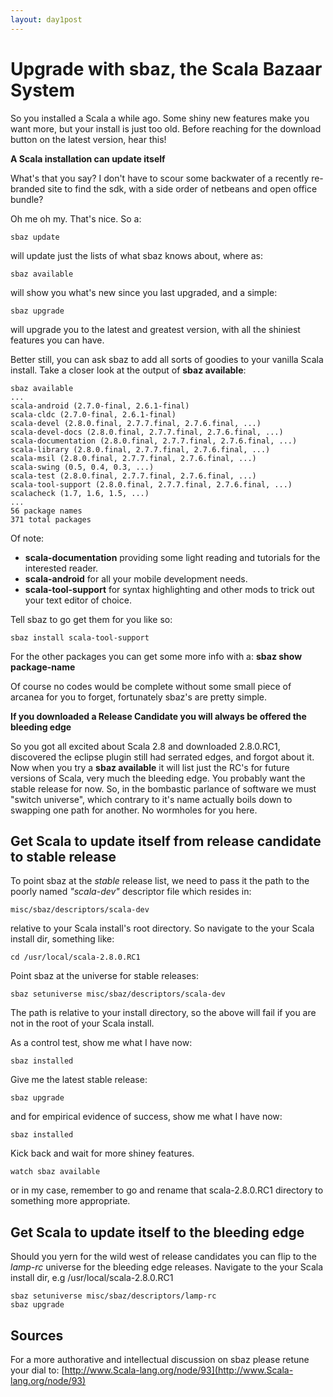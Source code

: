 ```yaml
---
layout: day1post
---
```


Upgrade with sbaz, the Scala Bazaar System
==========================================

So you installed a Scala a while ago. Some shiny new features make you want more, but your install is just too old. Before reaching for the download button on the latest version, hear this!

**A Scala installation can update itself**

What's that you say? I don't have to scour some backwater of a recently re-branded site to find the sdk, with a side order of netbeans and open office bundle?

Oh me oh my. That's nice. So a:

	sbaz update

will update just the lists of what sbaz knows about, where as:

	sbaz available

will show you what's new since you last upgraded, and a simple:

	sbaz upgrade

will upgrade you to the latest and greatest version, with all the shiniest features you can have.

Better still, you can ask sbaz to add all sorts of goodies to your vanilla Scala install. Take a closer look at the output of **sbaz available**:

	sbaz available
	...
	scala-android (2.7.0-final, 2.6.1-final)
	scala-cldc (2.7.0-final, 2.6.1-final)
	scala-devel (2.8.0.final, 2.7.7.final, 2.7.6.final, ...)
	scala-devel-docs (2.8.0.final, 2.7.7.final, 2.7.6.final, ...)
	scala-documentation (2.8.0.final, 2.7.7.final, 2.7.6.final, ...)
	scala-library (2.8.0.final, 2.7.7.final, 2.7.6.final, ...)
	scala-msil (2.8.0.final, 2.7.7.final, 2.7.6.final, ...)
	scala-swing (0.5, 0.4, 0.3, ...)
	scala-test (2.8.0.final, 2.7.7.final, 2.7.6.final, ...)
	scala-tool-support (2.8.0.final, 2.7.7.final, 2.7.6.final, ...)
	scalacheck (1.7, 1.6, 1.5, ...)
	...
	56 package names
	371 total packages

Of note:
* **scala-documentation** providing some light reading and tutorials for the interested reader.
* **scala-android** for all your mobile development needs.
* **scala-tool-support** for syntax highlighting and other mods to trick out your text editor of choice.

Tell sbaz to go get them for you like so:

	sbaz install scala-tool-support

For the other packages you can get some more info with a: **sbaz show package-name**

Of course no codes would be complete without some small piece of arcanea for you to forget, fortunately sbaz's are pretty simple.

**If you downloaded a Release Candidate you will always be offered the bleeding edge**

So you got all excited about Scala 2.8 and downloaded 2.8.0.RC1, discovered the eclipse plugin still had serrated edges, and forgot about it. Now when you try a **sbaz available** it will list just the RC's for future versions of Scala, very much the bleeding edge. You probably want the stable release for now. So, in the bombastic parlance of software we must "switch universe", which contrary to it's name actually boils down to swapping one path for another. No wormholes for you here.

Get Scala to update itself from release candidate to stable release
--------------------------------------------------------------------

To point sbaz at the *stable* release list, we need to pass it the path to the poorly named *"scala-dev"* descriptor file which resides in:

	misc/sbaz/descriptors/scala-dev

relative to your Scala install's root directory. So navigate to the your Scala install dir, something like:

	cd /usr/local/scala-2.8.0.RC1

Point sbaz at the universe for stable releases:

	sbaz setuniverse misc/sbaz/descriptors/scala-dev

The path is relative to your install directory, so the above will fail if you are not in the root of your Scala install.

As a control test, show me what I have now:

	sbaz installed

Give me the latest stable release:

	sbaz upgrade

and for empirical evidence of success, show me what I have now:

	sbaz installed

Kick back and wait for more shiney features.

	watch sbaz available

or in my case, remember to go and rename that scala-2.8.0.RC1 directory to something more appropriate.


Get Scala to update itself to the bleeding edge
-----------------------------------------------
Should you yern for the wild west of release candidates you can flip to the *lamp-rc* universe for the bleeding edge releases. Navigate to the your Scala install dir, e.g /usr/local/scala-2.8.0.RC1

	sbaz setuniverse misc/sbaz/descriptors/lamp-rc
	sbaz upgrade


Sources
-------
For a more authorative and intellectual discussion on sbaz please retune your dial to:
[http://www.Scala-lang.org/node/93](http://www.Scala-lang.org/node/93)
